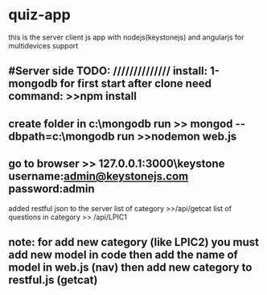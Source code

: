 # quiz-app
this is the server client js app with nodejs(keystonejs) and angularjs for multidevices support

#Server side TODO:
//////////////
install:
1-mongodb
for first start after clone need command: >>npm install
-------------------
create folder in c:\mongodb
run >> mongod --dbpath=c:\mongodb
run >>nodemon web.js
------------------
go to browser >> 127.0.0.1:3000\keystone
username:admin@keystonejs.com
password:admin
------------------------
added restful json to the server
list of category >>/api/getcat
list of questions in category >> /api/LPIC1

note:
for add new category (like LPIC2) you must add new model in code
then add the name of model in web.js (nav)
then add new category to restful.js (getcat)
--------------------------
